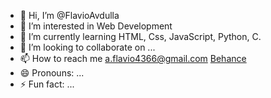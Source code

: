 - 👋 Hi, I’m @FlavioAvdulla
- 👀 I’m interested in Web Development
- 🌱 I’m currently learning HTML, Css, JavaScript, Python, C.
- 💞️ I’m looking to collaborate on ...
- 📫 How to reach me a.flavio4366@gmail.com [Behance](https://www.behance.net/flavioavdulla)
- 😄 Pronouns: ...
- ⚡ Fun fact: ...

<!---
FlavioAvdulla/FlavioAvdulla is a ✨ special ✨ repository because its `README.md` (this file) appears on your GitHub profile.
You can click the Preview link to take a look at your changes.
--->
